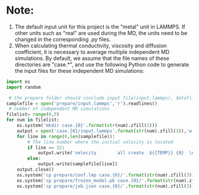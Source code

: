 # Note:
1. The default input unit for this project is the "metal" unit in LAMMPS. If other units such as "real" are used during the MD, the units need to be changed in the corresponding .py files.
2. When calculating thermal conductivity, viscosity and diffusion coefficient, it is necessary to average multiple independent MD simulations. By default, we assume that the file names of these directories are "case.*", and use the following Python code to generate the input files for these independent MD simulations:
```python
import os
import random

 # the prepare folder should conclude input file(input.lammps), datafile(conf.lmp), model file(frozen_model.pb), submit file(job.jsaon)
samplefile = open('prepare/input.lammps','r').readlines() 
 # number of independent MD simulations
filelist= range(0,5) 
for num in filelist:
    os.system('mkdir case.{0}'.format(str(num).zfill(3)))
    output = open('case.{0}/input.lammps'.format(str(num).zfill(3)),'w')
    for line in range(0,len(samplefile)):
        # The line number where the initial velocity is located
        if line == 32:
            output.write('velocity        all create  ${{TEMP}} {0}  \n'.format(random.randint(1,999999999)))
        else:
            output.write(samplefile[line])
    output.close()
    os.system('cp prepare/conf.lmp case.{0}/'.format(str(num).zfill(3)))
    os.system('cp prepare/frozen_model.pb case.{0}/'.format(str(num).zfill(3)))
    os.system('cp prepare/job.json case.{0}/'.format(str(num).zfill(3)))
```
